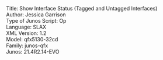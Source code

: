 Title: Show Interface Status (Tagged and Untagged Interfaces)\
Author: Jessica Garrison\
Type of Junos Script: Op\
Language: SLAX\
XML Version: 1.2\
Model: qfx5130-32cd\
Family: junos-qfx\
Junos: 21.4R2.14-EVO
